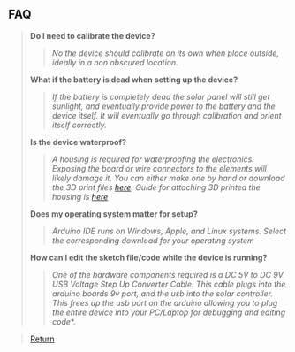 ## FAQ
> **Do I need to calibrate the device?**
> 
> > *No the device should calibrate on its own when place outside, ideally in a non obscured location.*
>   
> **What if the battery is dead when setting up the device?**
> 
> > *If the battery is completely dead the solar panel will still get sunlight, and eventually provide power to the battery and the device itself. It will eventually go through calibration and orient itself correctly.*
>   
> **Is the device waterproof?**
> 
> > *A housing is required for waterproofing the electronics. Exposing the board or wire connectors to the elements will likely damage it. You can either make one by hand or download the 3D print files [here](https://github.com/cabledc/Senior-Design-Solar-Maximum/tree/main/3D%20Printer%20Files). Guide for attaching 3D printed the housing is [here](https://github.com/cabledc/Senior-Design-Solar-Maximum/blob/main/User%20Documentation/3D%20Printed%20Housing%20Setup.md)*
> 
> **Does my operating system matter for setup?**
> 
> > *Arduino IDE runs on Windows, Apple, and Linux systems. Select the corresponding download for your operating system*
>
> **How can I edit the sketch file/code while the device is running?**
> > *One of the hardware components required is a DC 5V to DC 9V USB Voltage Step Up Converter Cable. This cable plugs into the arduino boards 9v port, and the usb into the solar controller. This frees up the usb port on the arduino allowing you to plug the entire device into your PC/Laptop for debugging and editing code**.

> [Return](https://github.com/cabledc/Senior-Design-Solar-Maximum/tree/main](https://github.com/cabledc/Senior-Design-Solar-Maximum/tree/main?tab=readme-ov-file#user-documentation)https://github.com/cabledc/Senior-Design-Solar-Maximum/tree/main?tab=readme-ov-file#user-documentation)
